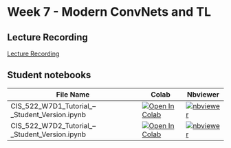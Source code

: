 # Week 7 - Modern ConvNets and TL

## Lecture Recording

[Lecture Recording](https://www.youtube.com/watch?v=JG30EZJhSxQ)

## Student notebooks

| File Name | Colab | Nbviewer |
| --- | --- | --- |
| CIS_522_W7D1_Tutorial_–_Student_Version.ipynb | [![Open In Colab](https://colab.research.google.com/assets/colab-badge.svg?style=for-the-badge)](https://colab.research.google.com/github/CIS-522/course-content/blob/main/W07_ModernConvNets_TL/students/CIS_522_W7D1_Tutorial_–_Student_Version.ipynb) | [![nbviewer](https://img.shields.io/badge/render-nbviewer-orange.svg?style=for-the-badge)](https://nbviewer.jupyter.org/github/https://github.com/CIS-522/course-content/blob/main/W07_ModernConvNets_TL/students/CIS_522_W7D1_Tutorial_–_Student_Version.ipynb?flush_cache=true) |
| CIS_522_W7D2_Tutorial_–_Student_Version.ipynb | [![Open In Colab](https://colab.research.google.com/assets/colab-badge.svg?style=for-the-badge)](https://colab.research.google.com/github/CIS-522/course-content/blob/main/W07_ModernConvNets_TL/students/CIS_522_W7D2_Tutorial_–_Student_Version.ipynb) | [![nbviewer](https://img.shields.io/badge/render-nbviewer-orange.svg?style=for-the-badge)](https://nbviewer.jupyter.org/github/https://github.com/CIS-522/course-content/blob/main/W07_ModernConvNets_TL/students/CIS_522_W7D2_Tutorial_–_Student_Version.ipynb?flush_cache=true) |